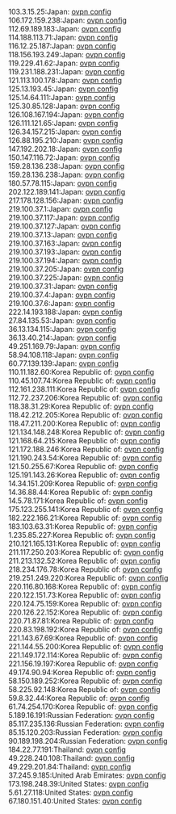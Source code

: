 103.3.15.25:Japan: [ovpn config](vpn/103_3_15_25.ovpn)  
106.172.159.238:Japan: [ovpn config](vpn/106_172_159_238.ovpn)  
112.69.189.183:Japan: [ovpn config](vpn/112_69_189_183.ovpn)  
114.188.113.71:Japan: [ovpn config](vpn/114_188_113_71.ovpn)  
116.12.25.187:Japan: [ovpn config](vpn/116_12_25_187.ovpn)  
118.156.193.249:Japan: [ovpn config](vpn/118_156_193_249.ovpn)  
119.229.41.62:Japan: [ovpn config](vpn/119_229_41_62.ovpn)  
119.231.188.231:Japan: [ovpn config](vpn/119_231_188_231.ovpn)  
121.113.100.178:Japan: [ovpn config](vpn/121_113_100_178.ovpn)  
125.13.193.45:Japan: [ovpn config](vpn/125_13_193_45.ovpn)  
125.14.64.111:Japan: [ovpn config](vpn/125_14_64_111.ovpn)  
125.30.85.128:Japan: [ovpn config](vpn/125_30_85_128.ovpn)  
126.108.167.194:Japan: [ovpn config](vpn/126_108_167_194.ovpn)  
126.111.121.65:Japan: [ovpn config](vpn/126_111_121_65.ovpn)  
126.34.157.215:Japan: [ovpn config](vpn/126_34_157_215.ovpn)  
126.88.195.210:Japan: [ovpn config](vpn/126_88_195_210.ovpn)  
147.192.202.18:Japan: [ovpn config](vpn/147_192_202_18.ovpn)  
150.147.116.72:Japan: [ovpn config](vpn/150_147_116_72.ovpn)  
159.28.136.238:Japan: [ovpn config](vpn/159_28_136_238.ovpn)  
159.28.136.238:Japan: [ovpn config](vpn/159_28_136_238.ovpn)  
180.57.78.115:Japan: [ovpn config](vpn/180_57_78_115.ovpn)  
202.122.189.141:Japan: [ovpn config](vpn/202_122_189_141.ovpn)  
217.178.128.156:Japan: [ovpn config](vpn/217_178_128_156.ovpn)  
219.100.37.1:Japan: [ovpn config](vpn/219_100_37_1.ovpn)  
219.100.37.117:Japan: [ovpn config](vpn/219_100_37_117.ovpn)  
219.100.37.127:Japan: [ovpn config](vpn/219_100_37_127.ovpn)  
219.100.37.13:Japan: [ovpn config](vpn/219_100_37_13.ovpn)  
219.100.37.163:Japan: [ovpn config](vpn/219_100_37_163.ovpn)  
219.100.37.193:Japan: [ovpn config](vpn/219_100_37_193.ovpn)  
219.100.37.194:Japan: [ovpn config](vpn/219_100_37_194.ovpn)  
219.100.37.205:Japan: [ovpn config](vpn/219_100_37_205.ovpn)  
219.100.37.225:Japan: [ovpn config](vpn/219_100_37_225.ovpn)  
219.100.37.31:Japan: [ovpn config](vpn/219_100_37_31.ovpn)  
219.100.37.4:Japan: [ovpn config](vpn/219_100_37_4.ovpn)  
219.100.37.6:Japan: [ovpn config](vpn/219_100_37_6.ovpn)  
222.14.193.188:Japan: [ovpn config](vpn/222_14_193_188.ovpn)  
27.84.135.53:Japan: [ovpn config](vpn/27_84_135_53.ovpn)  
36.13.134.115:Japan: [ovpn config](vpn/36_13_134_115.ovpn)  
36.13.40.214:Japan: [ovpn config](vpn/36_13_40_214.ovpn)  
49.251.169.79:Japan: [ovpn config](vpn/49_251_169_79.ovpn)  
58.94.108.118:Japan: [ovpn config](vpn/58_94_108_118.ovpn)  
60.77.139.139:Japan: [ovpn config](vpn/60_77_139_139.ovpn)  
110.11.182.60:Korea Republic of: [ovpn config](vpn/110_11_182_60.ovpn)  
110.45.107.74:Korea Republic of: [ovpn config](vpn/110_45_107_74.ovpn)  
112.161.238.111:Korea Republic of: [ovpn config](vpn/112_161_238_111.ovpn)  
112.72.237.206:Korea Republic of: [ovpn config](vpn/112_72_237_206.ovpn)  
118.38.31.29:Korea Republic of: [ovpn config](vpn/118_38_31_29.ovpn)  
118.42.212.205:Korea Republic of: [ovpn config](vpn/118_42_212_205.ovpn)  
118.47.211.200:Korea Republic of: [ovpn config](vpn/118_47_211_200.ovpn)  
121.134.148.248:Korea Republic of: [ovpn config](vpn/121_134_148_248.ovpn)  
121.168.64.215:Korea Republic of: [ovpn config](vpn/121_168_64_215.ovpn)  
121.172.188.246:Korea Republic of: [ovpn config](vpn/121_172_188_246.ovpn)  
121.190.243.54:Korea Republic of: [ovpn config](vpn/121_190_243_54.ovpn)  
121.50.255.67:Korea Republic of: [ovpn config](vpn/121_50_255_67.ovpn)  
125.191.143.26:Korea Republic of: [ovpn config](vpn/125_191_143_26.ovpn)  
14.34.151.209:Korea Republic of: [ovpn config](vpn/14_34_151_209.ovpn)  
14.36.88.44:Korea Republic of: [ovpn config](vpn/14_36_88_44.ovpn)  
14.5.78.171:Korea Republic of: [ovpn config](vpn/14_5_78_171.ovpn)  
175.123.255.141:Korea Republic of: [ovpn config](vpn/175_123_255_141.ovpn)  
182.222.166.21:Korea Republic of: [ovpn config](vpn/182_222_166_21.ovpn)  
183.103.63.31:Korea Republic of: [ovpn config](vpn/183_103_63_31.ovpn)  
1.235.85.227:Korea Republic of: [ovpn config](vpn/1_235_85_227.ovpn)  
210.121.165.131:Korea Republic of: [ovpn config](vpn/210_121_165_131.ovpn)  
211.117.250.203:Korea Republic of: [ovpn config](vpn/211_117_250_203.ovpn)  
211.213.132.52:Korea Republic of: [ovpn config](vpn/211_213_132_52.ovpn)  
218.234.176.78:Korea Republic of: [ovpn config](vpn/218_234_176_78.ovpn)  
219.251.249.220:Korea Republic of: [ovpn config](vpn/219_251_249_220.ovpn)  
220.116.80.168:Korea Republic of: [ovpn config](vpn/220_116_80_168.ovpn)  
220.122.151.73:Korea Republic of: [ovpn config](vpn/220_122_151_73.ovpn)  
220.124.75.159:Korea Republic of: [ovpn config](vpn/220_124_75_159.ovpn)  
220.126.22.152:Korea Republic of: [ovpn config](vpn/220_126_22_152.ovpn)  
220.71.87.81:Korea Republic of: [ovpn config](vpn/220_71_87_81.ovpn)  
220.83.198.192:Korea Republic of: [ovpn config](vpn/220_83_198_192.ovpn)  
221.143.67.69:Korea Republic of: [ovpn config](vpn/221_143_67_69.ovpn)  
221.144.55.200:Korea Republic of: [ovpn config](vpn/221_144_55_200.ovpn)  
221.149.172.114:Korea Republic of: [ovpn config](vpn/221_149_172_114.ovpn)  
221.156.19.197:Korea Republic of: [ovpn config](vpn/221_156_19_197.ovpn)  
49.174.90.94:Korea Republic of: [ovpn config](vpn/49_174_90_94.ovpn)  
58.150.189.252:Korea Republic of: [ovpn config](vpn/58_150_189_252.ovpn)  
58.225.92.148:Korea Republic of: [ovpn config](vpn/58_225_92_148.ovpn)  
59.8.32.44:Korea Republic of: [ovpn config](vpn/59_8_32_44.ovpn)  
61.74.254.170:Korea Republic of: [ovpn config](vpn/61_74_254_170.ovpn)  
5.189.16.191:Russian Federation: [ovpn config](vpn/5_189_16_191.ovpn)  
85.117.235.136:Russian Federation: [ovpn config](vpn/85_117_235_136.ovpn)  
85.15.120.203:Russian Federation: [ovpn config](vpn/85_15_120_203.ovpn)  
90.189.198.204:Russian Federation: [ovpn config](vpn/90_189_198_204.ovpn)  
184.22.77.191:Thailand: [ovpn config](vpn/184_22_77_191.ovpn)  
49.228.240.108:Thailand: [ovpn config](vpn/49_228_240_108.ovpn)  
49.229.201.84:Thailand: [ovpn config](vpn/49_229_201_84.ovpn)  
37.245.9.185:United Arab Emirates: [ovpn config](vpn/37_245_9_185.ovpn)  
173.198.248.39:United States: [ovpn config](vpn/173_198_248_39.ovpn)  
5.61.27.118:United States: [ovpn config](vpn/5_61_27_118.ovpn)  
67.180.151.40:United States: [ovpn config](vpn/67_180_151_40.ovpn)  
